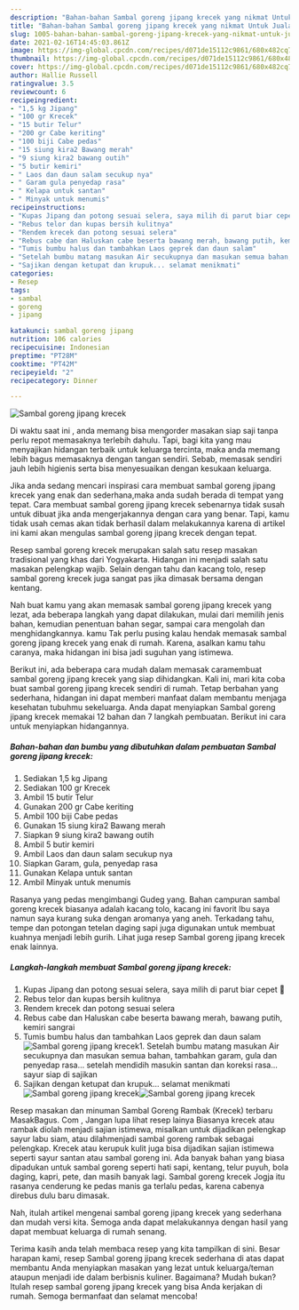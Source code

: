 ```yaml
---
description: "Bahan-bahan Sambal goreng jipang krecek yang nikmat Untuk Jualan"
title: "Bahan-bahan Sambal goreng jipang krecek yang nikmat Untuk Jualan"
slug: 1005-bahan-bahan-sambal-goreng-jipang-krecek-yang-nikmat-untuk-jualan
date: 2021-02-16T14:45:03.861Z
image: https://img-global.cpcdn.com/recipes/d071de15112c9861/680x482cq70/sambal-goreng-jipang-krecek-foto-resep-utama.jpg
thumbnail: https://img-global.cpcdn.com/recipes/d071de15112c9861/680x482cq70/sambal-goreng-jipang-krecek-foto-resep-utama.jpg
cover: https://img-global.cpcdn.com/recipes/d071de15112c9861/680x482cq70/sambal-goreng-jipang-krecek-foto-resep-utama.jpg
author: Hallie Russell
ratingvalue: 3.5
reviewcount: 6
recipeingredient:
- "1,5 kg Jipang"
- "100 gr Krecek"
- "15 butir Telur"
- "200 gr Cabe keriting"
- "100 biji Cabe pedas"
- "15 siung kira2 Bawang merah"
- "9 siung kira2 bawang outih"
- "5 butir kemiri"
- " Laos dan daun salam secukup nya"
- " Garam gula penyedap rasa"
- " Kelapa untuk santan"
- " Minyak untuk menumis"
recipeinstructions:
- "Kupas Jipang dan potong sesuai selera, saya milih di parut biar cepet 🤣"
- "Rebus telor dan kupas bersih kulitnya"
- "Rendem krecek dan potong sesuai selera"
- "Rebus cabe dan Haluskan cabe beserta bawang merah, bawang putih, kemiri sangrai"
- "Tumis bumbu halus dan tambahkan Laos geprek dan daun salam"
- "Setelah bumbu matang masukan Air secukupnya dan masukan semua bahan, tambahkan garam, gula dan penyedap rasa... setelah mendidih masukin santan dan koreksi rasa... sayur siap di sajikan"
- "Sajikan dengan ketupat dan krupuk... selamat menikmati"
categories:
- Resep
tags:
- sambal
- goreng
- jipang

katakunci: sambal goreng jipang 
nutrition: 106 calories
recipecuisine: Indonesian
preptime: "PT28M"
cooktime: "PT42M"
recipeyield: "2"
recipecategory: Dinner

---
```



![Sambal goreng jipang krecek](https://img-global.cpcdn.com/recipes/d071de15112c9861/680x482cq70/sambal-goreng-jipang-krecek-foto-resep-utama.jpg)

Di waktu  saat ini , anda memang bisa mengorder masakan siap saji tanpa perlu repot memasaknya terlebih dahulu. Tapi, bagi kita yang mau menyajikan hidangan terbaik untuk keluarga tercinta, maka anda memang lebih bagus memasaknya dengan tangan sendiri. Sebab, memasak sendiri jauh lebih higienis serta bisa menyesuaikan dengan kesukaan keluarga.

Jika anda sedang mencari inspirasi cara membuat sambal goreng jipang krecek yang enak dan sederhana,maka anda sudah berada di tempat yang tepat. Cara membuat sambal goreng jipang krecek  sebenarnya tidak susah untuk dibuat jika anda mengerjakannya dengan cara yang benar. Tapi, kamu tidak usah cemas akan tidak berhasil dalam melakukannya 
karena di artikel ini kami akan mengulas sambal goreng jipang krecek dengan tepat.  

Resep sambal goreng krecek merupakan salah satu resep masakan tradisional yang khas dari Yogyakarta. Hidangan ini menjadi salah satu masakan pelengkap wajib. Selain dengan tahu dan kacang tolo, resep sambal goreng krecek juga sangat pas jika dimasak bersama dengan kentang.

Nah buat kamu yang akan memasak sambal goreng jipang krecek yang lezat, ada beberapa langkah yang dapat dilakukan, mulai dari memilih jenis bahan, kemudian penentuan bahan segar, sampai cara mengolah dan menghidangkannya. kamu Tak perlu pusing kalau hendak memasak sambal goreng jipang krecek yang enak di rumah. Karena, asalkan kamu  tahu caranya, maka hidangan ini bisa jadi suguhan yang istimewa.

Berikut ini, ada beberapa cara mudah dalam memasak caramembuat sambal goreng jipang krecek yang siap dihidangkan. Kali ini, mari kita coba buat sambal goreng jipang krecek sendiri di rumah. Tetap berbahan yang sederhana, hidangan ini dapat memberi manfaat dalam membantu menjaga kesehatan tubuhmu sekeluarga. Anda dapat menyiapkan Sambal goreng jipang krecek memakai 12 bahan dan 7 langkah pembuatan. Berikut ini cara untuk menyiapkan hidangannya.

<!--inarticleads1-->

##### Bahan-bahan dan bumbu yang dibutuhkan dalam pembuatan Sambal goreng jipang krecek:

1. Sediakan 1,5 kg Jipang
1. Sediakan 100 gr Krecek
1. Ambil 15 butir Telur
1. Gunakan 200 gr Cabe keriting
1. Ambil 100 biji Cabe pedas
1. Gunakan 15 siung kira2 Bawang merah
1. Siapkan 9 siung kira2 bawang outih
1. Ambil 5 butir kemiri
1. Ambil  Laos dan daun salam secukup nya
1. Siapkan  Garam, gula, penyedap rasa
1. Gunakan  Kelapa untuk santan
1. Ambil  Minyak untuk menumis


Rasanya yang pedas mengimbangi Gudeg yang. Bahan campuran sambal goreng krecek biasanya adalah kacang tolo, kacang ini favorit Ibu saya namun saya kurang suka dengan aromanya yang aneh. Terkadang tahu, tempe dan potongan tetelan daging sapi juga digunakan untuk membuat kuahnya menjadi lebih gurih. Lihat juga resep Sambal goreng jipang krecek enak lainnya. 

<!--inarticleads2-->

##### Langkah-langkah membuat Sambal goreng jipang krecek:

1. Kupas Jipang dan potong sesuai selera, saya milih di parut biar cepet 🤣
1. Rebus telor dan kupas bersih kulitnya
1. Rendem krecek dan potong sesuai selera
1. Rebus cabe dan Haluskan cabe beserta bawang merah, bawang putih, kemiri sangrai
1. Tumis bumbu halus dan tambahkan Laos geprek dan daun salam
<img src="//assets-global.cpcdn.com/assets/icons/button_play-2c75c40dde080a61004c1f40b05d8f140eaff45d7e9e6481dc71c63d2e7c4909.png" alt="Sambal goreng jipang krecek">1. Setelah bumbu matang masukan Air secukupnya dan masukan semua bahan, tambahkan garam, gula dan penyedap rasa... setelah mendidih masukin santan dan koreksi rasa... sayur siap di sajikan
1. Sajikan dengan ketupat dan krupuk... selamat menikmati
<img src="//assets-global.cpcdn.com/assets/icons/button_play-2c75c40dde080a61004c1f40b05d8f140eaff45d7e9e6481dc71c63d2e7c4909.png" alt="Sambal goreng jipang krecek"><img src="//assets-global.cpcdn.com/assets/icons/button_play-2c75c40dde080a61004c1f40b05d8f140eaff45d7e9e6481dc71c63d2e7c4909.png" alt="Sambal goreng jipang krecek">

Resep masakan dan minuman Sambal Goreng Rambak (Krecek) terbaru MasakBagus. Com , Jangan lupa lihat resep lainya Biasanya krecek atau rambak diolah menjadi sajian istimewa, misalkan untuk dijadikan pelengkap sayur labu siam, atau dilahmenjadi sambal goreng rambak sebagai pelengkap. Krecek atau kerupuk kulit juga bisa dijadikan sajian istimewa seperti sayur santan atau sambal goreng ini. Ada banyak bahan yang biasa dipadukan untuk sambal goreng seperti hati sapi, kentang, telur puyuh, bola daging, kapri, pete, dan masih banyak lagi. Sambal goreng krecek Jogja itu rasanya cenderung ke pedas manis ga terlalu pedas, karena cabenya direbus dulu baru dimasak. 

Nah, itulah artikel mengenai  sambal goreng jipang krecek  yang sederhana dan mudah versi kita. Semoga anda dapat melakukannya dengan hasil yang dapat membuat keluarga di rumah senang. 

Terima kasih anda telah membaca resep yang kita tampilkan di sini. Besar harapan kami, resep  Sambal goreng jipang krecek sederhana di atas dapat membantu Anda menyiapkan masakan yang lezat untuk keluarga/teman ataupun menjadi ide dalam berbisnis kuliner. Bagaimana? Mudah bukan? Itulah resep sambal goreng jipang krecek yang bisa Anda kerjakan di rumah. Semoga bermanfaat dan selamat mencoba!

